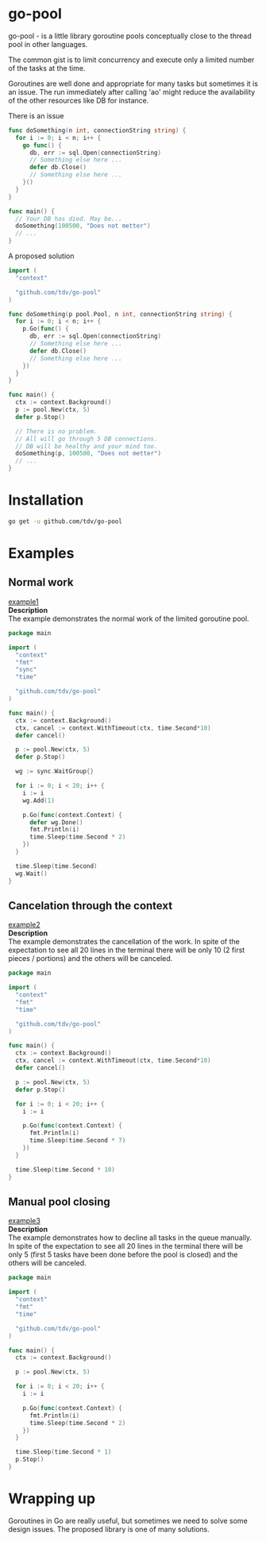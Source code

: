 # go-pool
go-pool - is a little library goroutine pools conceptually close to the thread pool in other languages.

The common gist is to limit concurrency and execute only a limited number of the tasks at the time.

Goroutines are well done and appropriate for many tasks but sometimes it is an issue. The run immediately after calling 'ao'  might reduce the availability of the other resources like DB for instance.



There is an issue
```go
func doSomething(n int, connectionString string) {
  for i := 0; i < n; i++ {
    go func() {
      db, err := sql.Open(connectionString)
      // Something else here ...
      defer db.Close()
      // Something else here ...
    }()
  }
}

func main() {
  // Your DB has died. May be...
  doSomething(100500, "Does not metter")
  // ...
}
```

A proposed solution

```go
import (
  "context"

  "github.com/tdv/go-pool"
)

func doSomething(p pool.Pool, n int, connectionString string) {
  for i := 0; i < n; i++ {
    p.Go(func() {
      db, err := sql.Open(connectionString)
      // Something else here ...
      defer db.Close()
      // Something else here ...
    })
  }
}

func main() {
  ctx := context.Background()
  p := pool.New(ctx, 5)
  defer p.Stop()

  // There is no problem.
  // All will go through 5 DB connections.
  // DB will be healthy and your mind too.
  doSomething(p, 100500, "Does not metter")
  // ...
}
```

# Installation
```bash
go get -u github.com/tdv/go-pool
```

# Examples
## Normal work
[example1](https://github.com/tdv/go-pool/tree/main/examples/example1)  
**Description**  
The example demonstrates the normal work of the limited goroutine pool.  
```go
package main

import (
  "context"
  "fmt"
  "sync"
  "time"

  "github.com/tdv/go-pool"
)

func main() {
  ctx := context.Background()
  ctx, cancel := context.WithTimeout(ctx, time.Second*10)
  defer cancel()

  p := pool.New(ctx, 5)
  defer p.Stop()

  wg := sync.WaitGroup{}

  for i := 0; i < 20; i++ {
    i := i
    wg.Add(1)

    p.Go(func(context.Context) {
      defer wg.Done()
      fmt.Println(i)
      time.Sleep(time.Second * 2)
    })
  }

  time.Sleep(time.Second)
  wg.Wait()
}
```  
## Cancelation through the context
[example2](https://github.com/tdv/go-pool/tree/main/examples/example2)  
**Description**  
The example demonstrates the cancellation of the work. In spite of the expectation to see all 20 lines in the terminal there will be only 10 (2 first pieces / portions) and the others will be canceled.  
```go
package main

import (
  "context"
  "fmt"
  "time"

  "github.com/tdv/go-pool"
)

func main() {
  ctx := context.Background()
  ctx, cancel := context.WithTimeout(ctx, time.Second*10)
  defer cancel()

  p := pool.New(ctx, 5)
  defer p.Stop()

  for i := 0; i < 20; i++ {
    i := i

    p.Go(func(context.Context) {
      fmt.Println(i)
      time.Sleep(time.Second * 7)
    })
  }

  time.Sleep(time.Second * 10)
}
```  
## Manual pool closing
[example3](https://github.com/tdv/go-pool/tree/main/examples/example3)  
**Description**  
The example demonstrates how to decline all tasks in the queue manually. In spite of the expectation to see all 20 lines in the terminal there will be only 5 (first 5 tasks have been done before the pool is closed) and the others will be canceled.  
```go
package main

import (
  "context"
  "fmt"
  "time"

  "github.com/tdv/go-pool"
)

func main() {
  ctx := context.Background()

  p := pool.New(ctx, 5)

  for i := 0; i < 20; i++ {
    i := i

    p.Go(func(context.Context) {
      fmt.Println(i)
      time.Sleep(time.Second * 2)
    })
  }

  time.Sleep(time.Second * 1)
  p.Stop()
}
```  

# Wrapping up
Goroutines in Go are really useful, but sometimes we need to solve some design issues. The proposed library is one of many solutions.
